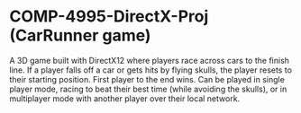 # COMP-4995-DirectX-Proj (CarRunner game)

A 3D game built with DirectX12 where players race across cars to the finish line. If a player falls off a car or gets hits by flying skulls, the player resets to their starting position. First player to the end wins. Can be played in single player mode, racing to beat their best time (while avoiding the skulls), or in multiplayer mode with another player over their local network.
